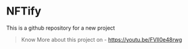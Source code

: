 # NFTify
This is a github repository for a new project

> Know More about this project on - https://youtu.be/FVIl0e48rwg
